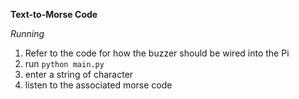 **Text-to-Morse Code**

*Running*
 1. Refer to the code for how the buzzer should be wired into the Pi
 2. run `python main.py`
 3. enter a string of character
 4. listen to the associated morse code
